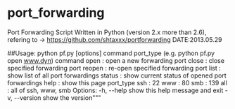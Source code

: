 port_forwarding
===============
Port Forwarding Script Written in Python (version 2.x more than 2.6), refering to -> https://github.com/shtaxxx/portforwarding
DATE:2013.05.29

##Usage: python pf.py [options] command port_type
(e.g. python pf.py open www.dyn)
command
  open   : open a new forwarding port
  close  : close specified forwarding port
  reopen : re-open specified forwarding port 
  list   : show list of all port forwardings
  status : show current status of opened port forwardings
  help   : show this page
port_type
  ssh : 22
  www : 80
  smb : 139
  all : all of ssh, www, smb
Options:
  -h, --help     show this help message and exit
  -v, --version  show the version"""

